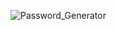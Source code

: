 ![Password_Generator](https://github.com/user-attachments/assets/98671677-09f1-4eb8-9d14-899ee1f7ee40)

